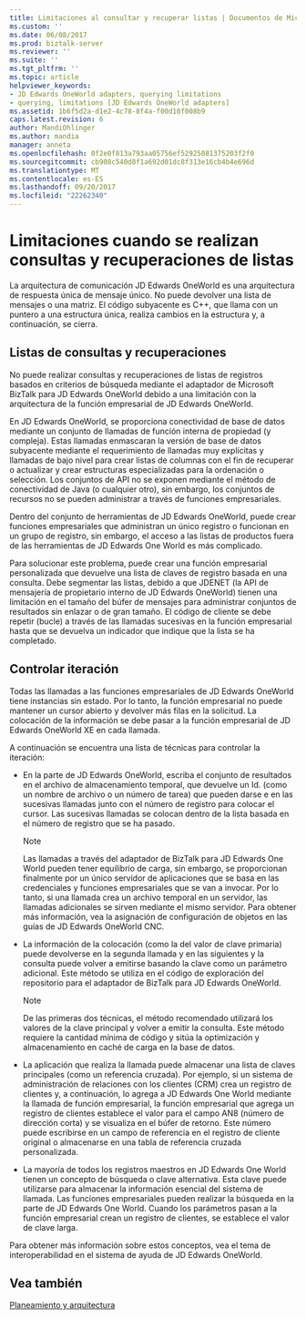 ```yaml
---
title: Limitaciones al consultar y recuperar listas | Documentos de Microsoft
ms.custom: ''
ms.date: 06/08/2017
ms.prod: biztalk-server
ms.reviewer: ''
ms.suite: ''
ms.tgt_pltfrm: ''
ms.topic: article
helpviewer_keywords:
- JD Edwards OneWorld adapters, querying limitations
- querying, limitations [JD Edwards OneWorld adapters]
ms.assetid: 1b6f5d2a-d1e2-4c78-8f4a-f00d10f008b9
caps.latest.revision: 6
author: MandiOhlinger
ms.author: mandia
manager: anneta
ms.openlocfilehash: 0f2e0f813a793aa05756ef52925081375203f2f0
ms.sourcegitcommit: cb908c540d8f1a692d01dc8f313e16cb4b4e696d
ms.translationtype: MT
ms.contentlocale: es-ES
ms.lasthandoff: 09/20/2017
ms.locfileid: "22262340"
---
```

# <a name="limitations-when-querying-and-retrieving-lists"></a>Limitaciones cuando se realizan consultas y recuperaciones de listas
La arquitectura de comunicación JD Edwards OneWorld es una arquitectura de respuesta única de mensaje único. No puede devolver una lista de mensajes o una matriz. El código subyacente es C++, que llama con un puntero a una estructura única, realiza cambios en la estructura y, a continuación, se cierra.  
  
## <a name="querying-and-retrieving-lists"></a>Listas de consultas y recuperaciones  
 No puede realizar consultas y recuperaciones de listas de registros basados en criterios de búsqueda mediante el adaptador de Microsoft BizTalk para JD Edwards OneWorld debido a una limitación con la arquitectura de la función empresarial de JD Edwards OneWorld.  
  
 En JD Edwards OneWorld, se proporciona conectividad de base de datos mediante un conjunto de llamadas de función interna de propiedad (y compleja). Estas llamadas enmascaran la versión de base de datos subyacente mediante el requerimiento de llamadas muy explícitas y llamadas de bajo nivel para crear listas de columnas con el fin de recuperar o actualizar y crear estructuras especializadas para la ordenación o selección. Los conjuntos de API no se exponen mediante el método de conectividad de Java (o cualquier otro), sin embargo, los conjuntos de recursos no se pueden administrar a través de funciones empresariales.  
  
 Dentro del conjunto de herramientas de JD Edwards OneWorld, puede crear funciones empresariales que administran un único registro o funcionan en un grupo de registro, sin embargo, el acceso a las listas de productos fuera de las herramientas de JD Edwards One World es más complicado.  
  
 Para solucionar este problema, puede crear una función empresarial personalizada que devuelve una lista de claves de registro basada en una consulta. Debe segmentar las listas, debido a que JDENET (la API de mensajería de propietario interno de JD Edwards OneWorld) tienen una limitación en el tamaño del búfer de mensajes para administrar conjuntos de resultados sin enlazar o de gran tamaño. El código de cliente se debe repetir (bucle) a través de las llamadas sucesivas en la función empresarial hasta que se devuelva un indicador que indique que la lista se ha completado.  
  
## <a name="controlling-iteration"></a>Controlar iteración  
 Todas las llamadas a las funciones empresariales de JD Edwards OneWorld tiene instancias sin estado. Por lo tanto, la función empresarial no puede mantener un cursor abierto y devolver más filas en la solicitud. La colocación de la información se debe pasar a la función empresarial de JD Edwards OneWorld XE en cada llamada.  
  
 A continuación se encuentra una lista de técnicas para controlar la iteración:  
  
-   En la parte de JD Edwards OneWorld, escriba el conjunto de resultados en el archivo de almacenamiento temporal, que devuelve un Id. (como un nombre de archivo o un número de tarea) que pueden darse e en las sucesivas llamadas junto con el número de registro para colocar el cursor. Las sucesivas llamadas se colocan dentro de la lista basada en el número de registro que se ha pasado.  
  
    > [!NOTE]
    >  Las llamadas a través del adaptador de BizTalk para JD Edwards One World pueden tener equilibrio de carga, sin embargo, se proporcionan finalmente por un único servidor de aplicaciones que se basa en las credenciales y funciones empresariales que se van a invocar. Por lo tanto, si una llamada crea un archivo temporal en un servidor, las llamadas adicionales se sirven mediante el mismo servidor. Para obtener más información, vea la asignación de configuración de objetos en las guías de JD Edwards OneWorld CNC.  
  
-   La información de la colocación (como la del valor de clave primaria) puede devolverse en la segunda llamada y en las siguientes y la consulta puede volver a emitirse basando la clave como un parámetro adicional. Este método se utiliza en el código de exploración del repositorio para el adaptador de BizTalk para JD Edwards OneWorld.  
  
    > [!NOTE]
    >  De las primeras dos técnicas, el método recomendado utilizará los valores de la clave principal y volver a emitir la consulta. Este método requiere la cantidad mínima de código y sitúa la optimización y almacenamiento en caché de carga en la base de datos.  
  
-   La aplicación que realiza la llamada puede almacenar una lista de claves principales (como un referencia cruzada). Por ejemplo, si un sistema de administración de relaciones con los clientes (CRM) crea un registro de clientes y, a continuación, lo agrega a JD Edwards One World mediante la llamada de función empresarial, la función empresarial que agrega un registro de clientes establece el valor para el campo AN8 (número de dirección corta) y se visualiza en el búfer de retorno. Este número puede escribirse en un campo de referencia en el registro de cliente original o almacenarse en una tabla de referencia cruzada personalizada.  
  
-   La mayoría de todos los registros maestros en JD Edwards One World tienen un concepto de búsqueda o clave alternativa. Esta clave puede utilizarse para almacenar la información esencial del sistema de llamada. Las funciones empresariales pueden realizar la búsqueda en la parte de JD Edwards One World. Cuando los parámetros pasan a la función empresarial crean un registro de clientes, se establece el valor de clave larga.  
  
 Para obtener más información sobre estos conceptos, vea el tema de interoperabilidad en el sistema de ayuda de JD Edwards OneWorld.  
  
## <a name="see-also"></a>Vea también  
 [Planeamiento y arquitectura](../core/planning-and-architecture17.md)
